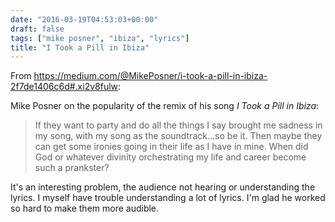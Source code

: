 ```yaml
---
date: "2016-03-19T04:53:03+00:00"
draft: false
tags: ["mike posner", "ibiza", "lyrics"]
title: "I Took a Pill in Ibiza"
---
```

From https://medium.com/@MikePosner/i-took-a-pill-in-ibiza-2f7de1406c6d#.xi2v8fulw:

Mike Posner on the popularity of the remix of his song *I Took a Pill in Ibiza*:

>If they want to party and do all the things I say brought me sadness in my song, with my song as the soundtrack…so be it. Then maybe they can get some ironies going in their life as I have in mine. When did God or whatever divinity orchestrating my life and career become such a prankster?

It's an interesting problem, the audience not hearing or understanding the lyrics. I myself have trouble understanding a lot of lyrics. I'm glad he worked so hard to make them more audible.

